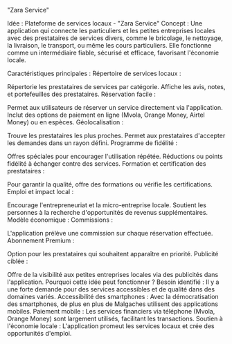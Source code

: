 "Zara Service"

Idée : Plateforme de services locaux - "Zara Service"
Concept :
Une application qui connecte les particuliers et les petites entreprises locales avec des prestataires de services divers, comme le bricolage, le nettoyage, la livraison, le transport, ou même les cours particuliers. Elle fonctionne comme un intermédiaire fiable, sécurisé et efficace, favorisant l'économie locale.

Caractéristiques principales :
Répertoire de services locaux :

Répertorie les prestataires de services par catégorie.
Affiche les avis, notes, et portefeuilles des prestataires.
Réservation facile :

Permet aux utilisateurs de réserver un service directement via l'application.
Inclut des options de paiement en ligne (Mvola, Orange Money, Airtel Money) ou en espèces.
Géolocalisation :

Trouve les prestataires les plus proches.
Permet aux prestataires d'accepter les demandes dans un rayon défini.
Programme de fidélité :

Offres spéciales pour encourager l'utilisation répétée.
Réductions ou points fidélité à échanger contre des services.
Formation et certification des prestataires :

Pour garantir la qualité, offre des formations ou vérifie les certifications.
Emploi et impact local :

Encourage l'entrepreneuriat et la micro-entreprise locale.
Soutient les personnes à la recherche d'opportunités de revenus supplémentaires.
Modèle économique :
Commissions :

L'application prélève une commission sur chaque réservation effectuée.
Abonnement Premium :

Option pour les prestataires qui souhaitent apparaître en priorité.
Publicité ciblée :

Offre de la visibilité aux petites entreprises locales via des publicités dans l'application.
Pourquoi cette idée peut fonctionner ?
Besoin identifié : Il y a une forte demande pour des services accessibles et de qualité dans des domaines variés.
Accessibilité des smartphones : Avec la démocratisation des smartphones, de plus en plus de Malgaches utilisent des applications mobiles.
Paiement mobile : Les services financiers via téléphone (Mvola, Orange Money) sont largement utilisés, facilitant les transactions.
Soutien à l'économie locale : L'application promeut les services locaux et crée des opportunités d'emploi.
